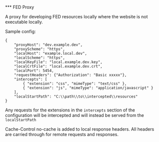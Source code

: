*** FED Proxy

A proxy for developing FED resources locally where the website is not executable locally.

Sample config:

```
{
    "proxyHost": "dev.example.dev",
    "proxyScheme": "https",
    "localHost": "example.local.dev",
    "localScheme": "https",
    "localKeyFile": "local.example.dev.key",
    "localCrtFile": "local.example.dev.crt",
    "localPort": 5454,
    "requestHeaders": {"Authorization": "Basic xxxxx"},
    "intercepts": [
        { "extension": "css", "mimeType": "text/css" },
        { "extension": "js", "mimeType": "application/javascript" }
    ],
    "localStartPath": "C:\\path\\to\\intercepted\\resources"
}
```

Any requests for the extensions in the `intercepts` section of the configuration will be intercepted and will instead be served from the `localStartPath`

Cache-Control no-cache is added to local response headers. All headers are carried through for remote requests and responses.
